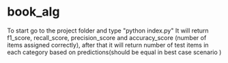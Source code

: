 # book_alg

To start go to the project folder and type "python index.py"
It will return f1_score, recall_score, precision_score and accuracy_score (number of items assigned correctly), after that it will return number of test items in each category based on predictions(should be equal in best case scenario )
